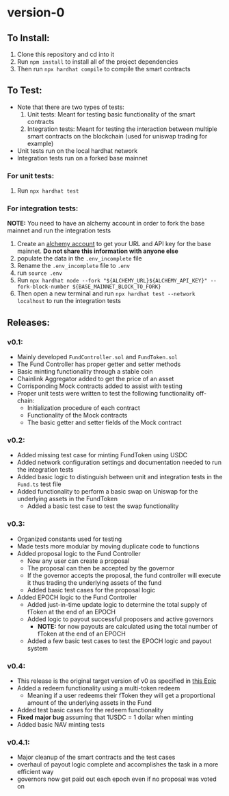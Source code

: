 # version-0

## To Install:
1) Clone this repository and cd into it
2) Run `npm install` to install all of the project dependencies
3) Then run `npx hardhat compile` to compile the smart contracts

## To Test:
- Note that there are two types of tests:
    1) Unit tests: Meant for testing basic functionality of the smart contracts
    2) Integration tests: Meant for testing the interaction between multiple smart contracts on the blockchain (used for uniswap trading for example)
- Unit tests run on the local hardhat network
- Integration tests run on a forked base mainnet

### For unit tests:
1) Run `npx hardhat test`

### For integration tests:
**NOTE:** You need to have an alchemy account in order to fork the base mainnet and run the integration tests
1) Create an [alchemy account](https://alchemy.com) to get your URL and API key for the base mainnet. **Do not share this information with anyone else**
2) populate the data in the `.env_incomplete` file
3) Rename the `.env_incomplete` file to `.env`
4) run `source .env`
5) Run `npx hardhat node --fork "${ALCHEMY_URL}${ALCHEMY_API_KEY}" --fork-block-number ${BASE_MAINNET_BLOCK_TO_FORK}`
6) Then open a new terminal and run `npx hardhat test --network localhost` to run the integration tests

## Releases:

### v0.1:
- Mainly developed `FundController.sol` and `FundToken.sol`
- The Fund Controller has proper getter and setter methods
- Basic minting functionality through a stable coin
- Chainlink Aggregator added to get the price of an asset
- Corrisponding Mock contracts added to assist with testing
- Proper unit tests were written to test the following functionality off-chain:
    - Initialization procedure of each contract
    - Functionality of the Mock contracts
    - The basic getter and setter fields of the Mock contract

### v0.2:
- Added missing test case for minting FundToken using USDC
- Added network configuration settings and documentation needed to run the integration tests
- Added basic logic to distinguish between unit and integration tests in the `Fund.ts` test file
- Added functionality to perform a basic swap on Uniswap for the underlying assets in the FundToken
    - Added a basic test case to test the swap functionality

### v0.3:
- Organized constants used for testing
- Made tests more modular by moving duplicate code to functions
- Added proposal logic to the Fund Controller
    - Now any user can create a proposal
    - The proposal can then be accepted by the governor
    - If the governor accepts the proposal, the fund controller will execute it thus trading the underlying assets of the fund
    - Added basic test cases for the proposal logic
- Added EPOCH logic to the Fund Controller
    - Added just-in-time update logic to determine the total supply of fToken at the end of an EPOCH
    - Added logic to payout successful proposers and active governors
        - **NOTE:** for now payouts are calculated using the total number of fToken at the end of an EPOCH
    - Added a few basic test cases to test the EPOCH logic and payout system

### v0.4:
- This release is the original target version of v0 as specified in [this Epic](https://github.com/orgs/Fund-Finance/projects/1?pane=issue&itemId=106788289&issue=Fund-Finance%7Cversion-0-old%7C1)
- Added a redeem functionality using a multi-token redeem
    - Meaning if a user redeems their fToken they will get a proportional amount of the underlying assets in the Fund
- Added test basic cases for the redeem functionality
- **Fixed major bug** assuming that 1USDC = 1 dollar when minting
- Added basic NAV minting tests

### v0.4.1:
- Major cleanup of the smart contracts and the test cases
- overhaul of payout logic complete and accomplishes the task in a more efficient way
- governors now get paid out each epoch even if no proposal was voted on
